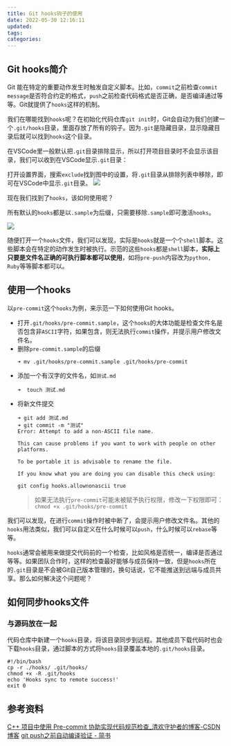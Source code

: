 ```yaml
---
title: Git hooks钩子的使用
date: 2022-05-30 12:16:11
updated:
tags:
categories:
---
```


## Git hooks简介

Git 能在特定的重要动作发生时触发自定义脚本。比如，`commit`之前检查`commit message`是否符合约定的格式，`push`之前检查代码格式是否正确，是否编译通过等等。Git就提供了`hooks`这样的机制。

我们在哪能找到`hooks`呢？在初始化代码仓库`git init`时，Git会自动为我们创建一个`.git/hooks`目录，里面存放了所有的钩子。因为`.git`是隐藏目录，显示隐藏目录后就可以找到`hooks`这个目录。

在VSCode里一般默认把`.git`目录排除显示，所以打开项目目录时不会显示该目录，我们可以收到在VSCode显示`.git`目录：

打开设置界面，搜索`exclude`找到图中的设置，将`.git`目录从排除列表中移除，即可在VSCode中显示`.git`目录。
![](https://picbed-1311007548.cos.ap-shanghai.myqcloud.com/markdown_picbed/img/20220530134106.png)

现在我们找到了`hooks`，该如何使用呢？

所有默认的`hooks`都是以`.sample`为后缀，只需要移除`.sample`即可激活`hooks`。

![](https://picbed-1311007548.cos.ap-shanghai.myqcloud.com/markdown_picbed/img/20220530154954.png)

随便打开一个`hooks`文件，我们可以发现，实际是`hooks`就是一个个`shell`脚本。这些脚本会在特定的动作发生时被执行。示范的这些`hooks`都是`shell`脚本，**实际上只要是文件名正确的可执行脚本都可以使用**，如将`pre-push`内容改为`python, Ruby`等等脚本都可以。

## 使用一个hooks

以`pre-commit`这个`hooks`为例，来示范一下如何使用Git hooks。

- 打开`.git/hooks/pre-commit.sample`，这个`hooks`的大体功能是检查文件名是否包含非`ASCII`字符，如果包含，则无法执行`commit`操作，并提示用户修改文件名。
- 删除`pre-commit.sample`的后缀
    ```
    ➜ mv .git/hooks/pre-commit.sample .git/hooks/pre-commit
    ```
- 添加一个有汉字的文件名，如`测试.md`
    ```
    ➜  touch 测试.md
    ```
- 将新文件提交
    ```
    ➜ git add 测试.md
    ➜ git commit -m "测试"
    Error: Attempt to add a non-ASCII file name.

    This can cause problems if you want to work with people on other platforms.

    To be portable it is advisable to rename the file.

    If you know what you are doing you can disable this check using:

    git config hooks.allownonascii true
    ```
    > 如果无法执行`pre-commit`可能未被赋予执行权限，修改一下权限即可：`chmod +x .git/hooks/pre-commit`

我们可以发现，在进行`commit`操作时被中断了，会提示用户修改文件名。其他的`hooks`用法类似，我们可以自定义在什么时候可以`push`，什么时候可以`rebase`等等。

`hooks`通常会被用来做提交代码前的一个检查，比如风格是否统一，编译是否通过等等。如果团队合作时，这样的检查最好能够与成员保持一致，但是`hooks`所在的`.git`目录是不会被Git自己版本管理的，换句话说，它不能推送到远端与成员共享。那么如何解决这个问题呢？

## 如何同步hooks文件

### 与源码放在一起

代码仓库中新建一个`hooks`目录，将该目录同步到远程。其他成员下载代码时也会下载`hooks`目录，通过脚本的方式将`hooks`目录覆盖本地的`.git/hooks`目录。
```
#!/bin/bash
cp -r ./hooks/ .git/hooks/
chmod +x -R .git/hooks
echo 'Hooks sync to remote success!'
exit 0
```

## 参考资料
[C++ 项目中使用 Pre-commit 协助实现代码规范检查_清欢守护者的博客-CSDN博客](https://blog.csdn.net/irving512/article/details/124377109)
[git push之前自动编译验证 - 简书](https://www.jianshu.com/p/7951ff907ccb)